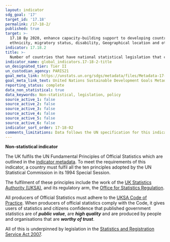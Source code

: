 ```yaml
---
layout: indicator
sdg_goal: '17'
target_id: '17.18'
permalink: /17-18-2/
published: true
target: >-
  17.18 By 2020, enhance capacity-building support to developing countries, including for least developed countries and small island developing States, to increase significantly the availability of high-quality, timely and reliable data disaggregated by income, gender, age, race,
  ethnicity, migratory status, disability, Geographical location and other characteristics relevant in national contexts
indicator: 17.18.2
title: >-
  Number of countries that have national statistical legislation that complies with the Fundamental Principles of Official Statistics
indicator_name: global_indicators.17-18-2-title
un_designated_tier: Tier II
un_custodian_agency: PARIS21
goal_meta_link: https://unstats.un.org/sdgs/metadata/files/Metadata-17-18-02.pdf
goal_meta_link_text: United Nations Sustainable Development Goals Metadata (PDF 4.0 MB)
reporting_status: complete
data_non_statistical: true
data_keywords: Non-statistical, legislation, policy
source_active_1: false
source_active_2: false
source_active_3: false
source_active_4: false
source_active_5: false
source_active_6: false
indicator_sort_order: 17-18-02
comments_limitations: Data follows the UN specification for this indicator. This indicator has not been identified in collaboration with topic experts.
---
```

**Non-statistical indicator**

The UK fulfils the UN Fundamental Principles of Official Statistics which are outlined in the [indicator metadata](https://unstats.un.org/sdgs/metadata/files/Metadata-17-18-02.pdf).  To meet the requirements of this indicator, a country must fulfil all the ten principles adopted by the UN Statistical Commission in its 1994 Special Session. 

The fulfilment of these principles include the work of the [UK Statistics Authority (UKSA)](https://www.statisticsauthority.gov.uk/about-the-authority/what-we-do/), and its regulatory arm, the [Office for Statistics Regulation](https://www.statisticsauthority.gov.uk/osr/).  

All producers of Official Statistics must adhere to the [UKSA Code of Practice](https://www.statisticsauthority.gov.uk/code-of-practice/). When producers of official statistics comply with the Code, it gives users of statistics and citizens confidence that published government statistics are of ***public value***, are ***high quality*** and are produced by people and organisations that are ***worthy of trust***.

All of this is underpinned by legislation in the [Statistics and Registration Service Act 2007]( https://www.legislation.gov.uk/ukpga/2007/18/contents).